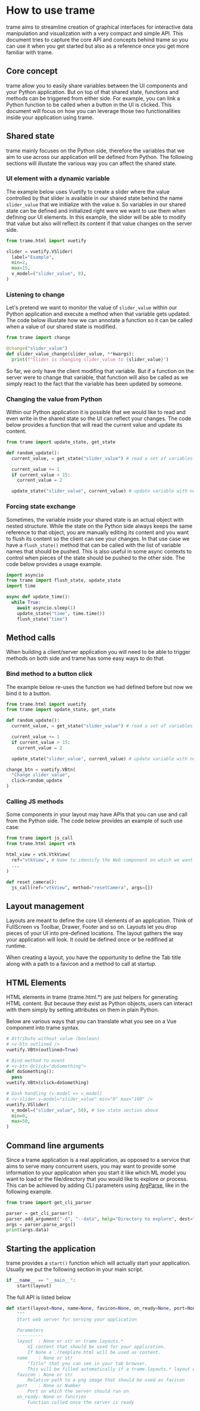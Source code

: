 # How to use trame

trame aims to streamline creation of graphical interfaces for interactive data manipulation and visualization with a very compact and simple API.
This document tries to capture the core API and concepts behind trame so you can use it when you get started but also as a reference once you get more familiar with trame.

## Core concept

trame allow you to easily share variables between the UI components and your Python application.
But on top of that shared state, functions and methods can be triggered from either side.
For example, you can link a Python function to be called when a button in the UI is clicked.
This document will focus on how you can leverage those two functionalities inside your application using trame.

## Shared state

trame mainly focuses on the Python side, therefore the variables that we aim to use across our application will be defined from Python.
The following sections will illustate the various way you can affect the shared state.

### UI element with a dynamic variable

The example below uses Vuetify to create a slider where the value controlled by that slider is available in our shared state behind the name `slider_value` that we initialize with the value `8`. So variables in our shared state can be defined and initialized right were we want to use them when defining our UI elements. In this example, the slider will be able to modify that value but also will reflect its content if that value changes on the server side.

```python
from trame.html import vuetify

slider = vuetify.VSlider(
  label="Example",
  min=2,
  max=15,
  v_model=("slider_value", 8),
)
```

### Listening to change

Let's pretend we want to monitor the value of `slider_value` within our Python application and execute a method when that variable gets updated.
The code below illustate how we can annotate a function so it can be called when a value of our shared state is modified.

```python
from trame import change

@change("slider_value")
def slider_value_change(slider_value, **kwargs):
  print(f"Slider is changing slider_value to {slider_value}")
```

So far, we only have the client modifing that variable. But if a function on the server were to change that variable, that function will also be called as we simply react to the fact that the variable has been updated by someone.

### Changing the value from Python

Within our Python application it is possible that we would like to read and even write in the shared state so the UI can reflect your changes.
The code below provides a function that will read the current value and update its content.

```python
from trame import update_state, get_state

def random_update():
  current_value, = get_state("slider_value") # read a set of variables

  current_value += 1
  if current_value > 15:
    current_value = 2

  update_state("slider_value", current_value) # update variable with new content
```

### Forcing state exchange

Sometimes, the variable inside your shared state is an actual object with nested structure. While the state on the Python side always keeps the same reference to that object, you are manually editing its content and you want to flush its content so the client can see your changes. In that use case we have a `flush_state()` method that can be called with the list of variable names that should be pushed. This is also useful in some async contexts to control when pieces of the state should be pushed to the other side. The code below provides a usage example.

```python
import asyncio
from trame import flush_state, update_state
import time

async def update_time():
  while True:
    await asyncio.sleep(1)
    update_state("time", time.time())
    flush_state("time")
```

## Method calls

When building a client/server application you will need to be able to trigger methods on both side and trame has some easy ways to do that.

### Bind method to a button click

The example below re-uses the function we had defined before but now we bind it to a button.

```python
from trame.html import vuetify
from trame import update_state, get_state

def random_update():
  current_value, = get_state("slider_value") # read a set of variables

  current_value += 1
  if current_value > 15:
    current_value = 2

  update_state("slider_value", current_value) # update variable with new content

change_btn = vuetify.VBtn(
  "Change slider_value",
  click=random_update
)
```

### Calling JS methods

Some components in your layout may have APIs that you can use and call from the Python side.
The code below provides an example of such use case:

```python
from trame import js_call
from trame.html import vtk

html_view = vtk.VtkView(
  ref="vtkView", # Name to identify the Web component on which we want to call a method
  ...
)

def reset_camera():
  js_call(ref="vtkView", method="resetCamera", args=[])
```

## Layout management

Layouts are meant to define the core UI elements of an application. Think of FullScreen vs Toolbar, Drawer, Footer and so on.
Layouts let you drop pieces of your UI into pre-defined locations.
The layout gathers the way your application will look. It could be defined once or be redifined at runtime.

When creating a layout, you have the opportunity to define the Tab title along with a path to a favicon and a method to call at startup.

## HTML Elements

HTML elements in trame (trame.html.*) are just helpers for generating HTML content. But because they exist as Python objects, users can interact with them simply by setting attributes on them in plain Python.

Below are various ways that you can translate what you see on a Vue component into trame syntax.

```python
# Attribute without value (boolean)
# <v-btn outlined />
vuetify.VBtn(outlined=True)

# Bind method to event
# <v-btn @click="doSomething">
def doSomething():
  pass
vuetify.VBtn(click=doSomething)

# Dash handling (v-model => v_model)
# <v-slider v-model="slider_value" min="0" max="100" />
vuetify.VSlider(
  v_model=("slider_value", 50), # See state section above
  min=0,
  max=50,
)
```

## Command line arguments

Since a trame application is a real application, as opposed to a service that aims to serve many concurrent users, you may want to provide some information to your application when you start it like which ML model you want to load or the file/directory that you would like to explore or process.
This can be achieved by adding CLI parameters using [ArgParse](https://docs.python.org/3/library/argparse.html), like in the following example.

```python
from trame import get_cli_parser

parser = get_cli_parser()
parser.add_argument("-d", "--data", help="Directory to explore", dest="data")
args = parser.parse_args()
print(args.data)
```

## Starting the application

trame provides a `start()` function which will actually start your application.
Usually we put the following section in your main script.

```python
if __name__ == "__main__":
    start(layout)
```

The full API is listed below

```python
def start(layout=None, name=None, favicon=None, on_ready=None, port=None):
    """
    Start web server for serving your application

    Parameters
    ----------
    layout  : None or str or trame.layouts.*
        UI content that should be used for your application.
        If None a ./template.html will be used as content.
    name    : None or str
        "Title" that you can see in your tab browser.
        This will be filled automatically if a trame.layouts.* layout was provided.
    favicon : None or str
        Relative path to a png image that should be used as favicon
    port    : None or Number
        Port on which the server should run on
    on_ready: None or function
        Function called once the server is ready
```
